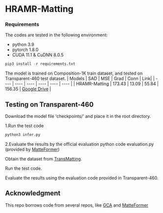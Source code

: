 # HRAMR-Matting

### Requirements
The codes are tested in the following environment:
- python 3.9
- pytorch 1.8.0
- CUDA 11.1 & CuDNN 8.0.5

~~~python
pip3 install -r requirements.txt
~~~

The model is trained on Composition-1K train dataset, and tested on Transparent-460 test dataset.
| Models | SAD | MSE | Grad | Conn | Link|
|  ----  | ----  |  ----  | ----  |  ----  | ----  |
| HRAMR-Matting | 173.43 | 13.09 | 55.84 | 156.35 | [Google Drive](https://drive.google.com/file/d/1DRHaoBi7-emo9EQBfbLe9D8Bw8PWYEsv/view?usp=sharing) |



## Testing on Transparent-460
Download the model file 'checkpoints/' and place it in the root directory.

1.Run the test code
~~~python
python3 infer.py
~~~

2.Evaluate the results by the official evaluation python code evaluation.py (provided by [MatteFormer](https://github.com/webtoon/matteformer.git))

Obtain the dataset from [TransMatting](https://github.com/AceCHQ/TransMatting). 

Run the test code. 

Evaluate the results using the evaluation code provided in Transparent-460.

## Acknowledgment
This repo borrows code from several repos, like [GCA](https://github.com/Yaoyi-Li/GCA-Matting) and [MatteFormer](https://github.com/webtoon/matteformer.git)
